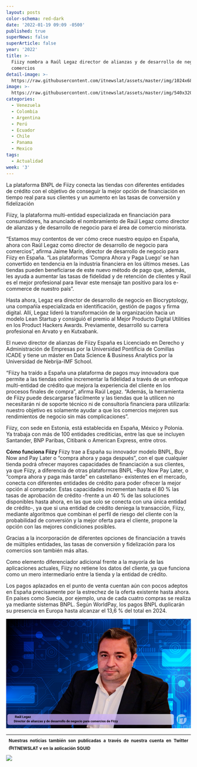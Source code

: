 ```yaml
---
layout: posts
color-schema: red-dark
date: '2022-01-19 09:09 -0500'
published: true
superNews: false
superArticle: false
year: '2022'
title: >-
  Fiizy nombra a Raúl Legaz director de alianzas y de desarrollo de negocio para
  comercios
detail-image: >-
  https://raw.githubusercontent.com/itnewslat/assets/master/img/1024x680/Raul-Legaz-g.jpg
image: >-
  https://raw.githubusercontent.com/itnewslat/assets/master/img/540x320/Raul-Legaz-p.jpg
categories:
  - Venezuela
  - Colombia
  - Argentina
  - Perú
  - Ecuador
  - Chile
  - Panama
  - Mexico
tags:
  - Actualidad
week: '3'
---
```

La plataforma BNPL de Fiizy conecta las tiendas con diferentes entidades de crédito con el objetivo de conseguir la mejor opción de financiación en tiempo real para sus clientes y un aumento en las tasas de conversión y fidelización

Fiizy, la plataforma multi-entidad especializada en financiación para consumidores, ha anunciado el nombramiento de Raúl Legaz como director de alianzas y de desarrollo de negocio para el área de comercio minorista.

“Estamos muy contentos de ver cómo crece nuestro equipo en España, ahora con Raúl Legaz como director de desarrollo de negocio para comercios”, afirma Jaime Marín, director de desarrollo de negocio para Fiizy en España. “Las plataformas ‘Compra Ahora y Paga Luego’ se han convertido en tendencia en la industria financiera en los últimos meses. Las tiendas pueden beneficiarse de este nuevo método de pago que, además, les ayuda a aumentar las tasas de fidelidad y de retención de clientes y Raúl es el mejor profesional para llevar este mensaje tan positivo para los e-commerce de nuestro país”.

Hasta ahora, Legaz era director de desarrollo de negocio en Biocryptology, una compañía especializada en identificación, gestión de pagos y firma digital. Allí, Legaz lideró la transformación de la organización hacia un modelo Lean Startup y consiguió el premio al Mejor Producto Digital Utilities en los Product Hackers Awards. Previamente, desarrolló su carrera profesional en Arvato y en Kutxabank.

El nuevo director de alianzas de Fiizy España es Licenciado en Derecho y Administración de Empresas por la Universidad Pontificia de Comillas ICADE y tiene un máster en Data Science & Business Analytics por la Universidad de Nebrija-IMF School.

“Fiizy ha traído a España una plataforma de pagos muy innovadora que permite a las tiendas online incrementar la fidelidad a través de un enfoque multi-entidad de crédito que mejora la experiencia del cliente en los procesos finales de compra”, afirma Raúl Legaz. “Además, la herramienta de Fiizy puede descargarse fácilmente y las tiendas que la utilicen no necesitarán ni de soporte técnico ni de consultoría financiera para utilizarla: nuestro objetivo es solamente ayudar a que los comercios mejoren sus rendimientos de negocio sin más complicaciones”.

Fiizy, con sede en Estonia, está establecida en España, México y Polonia. Ya trabaja con más de 100 entidades crediticias, entre las que se incluyen Santander, BNP Paribas, Citibank o American Express, entre otros.

**Cómo funciona Fiizy**
Fiizy trae a España su innovador modelo BNPL, Buy Now and Pay Later o “compra ahora y paga después”, con el que cualquier tienda podrá ofrecer mayores capacidades de financiación a sus clientes, ya que Fiizy, a diferencia de otras plataformas BNPL –Buy Now Pay Later, o “compra ahora y paga más tarde” en castellano- existentes en el mercado, conecta con diferentes entidades de crédito para poder ofrecer la mejor opción al comprador. Estas capacidades incrementan hasta el 80 % las tasas de aprobación de crédito -frente a un 40 % de las soluciones disponibles hasta ahora, en las que solo se conecta con una única entidad de crédito-, ya que si una entidad de crédito deniega la transacción, Fiizy, mediante algoritmos que combinan el perfil de riesgo del cliente con la probabilidad de conversión y la mejor oferta para el cliente, propone la opción con las mejores condiciones posibles.

Gracias a la incorporación de diferentes opciones de financiación a través de múltiples entidades, las tasas de conversión y fidelización para los comercios son también más altas.

Como elemento diferenciador adicional frente a la mayoría de las aplicaciones actuales, Fiizy no retiene los datos del cliente, ya que funciona como un mero intermediario entre la tienda y la entidad de crédito.

Los pagos aplazados en el punto de venta cuentan aún con pocos adeptos en España precisamente por la estrechez de la oferta existente hasta ahora. En países como Suecia, por ejemplo, una de cada cuatro compras se realiza ya mediante sistemas BNPL. Según WorldPay, los pagos BNPL duplicarán su presencia en Europa hasta alcanzar el 13,6 % del total en 2024.

![](https://raw.githubusercontent.com/itnewslat/assets/master/img/540x320/Raul-Legaz-p.jpg)

<table style="height: 42px;" width="569">
<tbody>
<tr>
<td style="text-align: justify;"><sub><strong>Nuestras noticias también son publicadas a través de nuestra cuenta en Twitter <a href="https://twitter.com/itnewslat?lang=es">@ITNEWSLAT</a> y en la aplicación <a href="https://squidapp.co/en/">SQUID</a></strong></sub></td>
</tr>
</tbody>
</table>

<img src="https://tracker.metricool.com/c3po.jpg?hash=56f88a41e39ab42c063cc51676587a04"/>